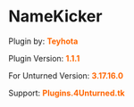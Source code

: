 <h1 style="text-align: left">NameKicker</h1>
<p style="text-align: left">Plugin by: <span style="color: #ff6600"><strong>Teyhota</strong></span></p>
<p style="text-align: left">Plugin Version: <span style="color: #ff6600"><strong>1.1.1</strong></span></p>
<p style="text-align: left">For Unturned Version: <span style="color: #ff6600"><strong>3.17.16.0</strong></span></p>
<p style="text-align: left">Support: <span style="color: #ff6600"><strong>Plugins.4Unturned.tk</strong></span></p>
